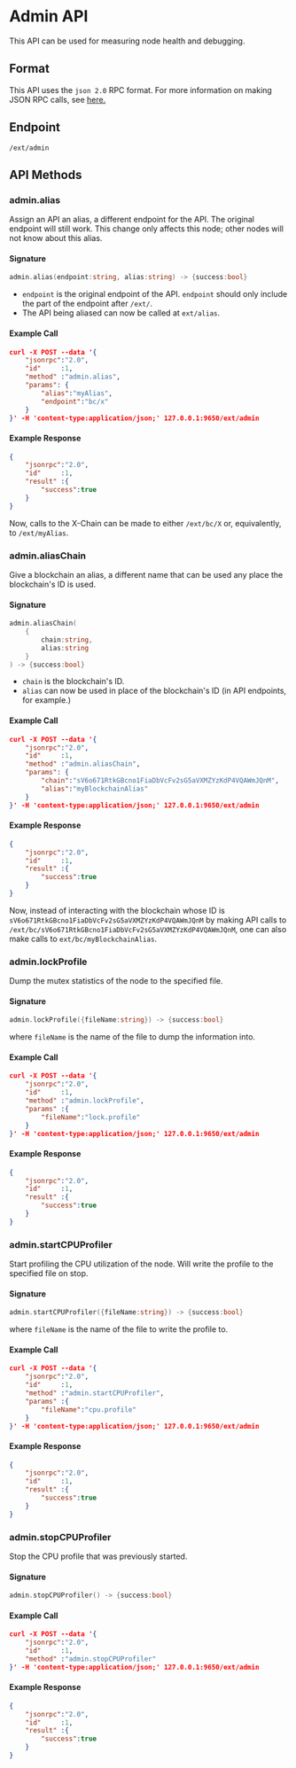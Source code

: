# Admin API

This API can be used for measuring node health and debugging.

## Format

This API uses the `json 2.0` RPC format. For more information on making JSON RPC calls, see [here.](./issuing-api-calls.md)

## Endpoint

```http
/ext/admin
```

## API Methods

### admin.alias

Assign an API an alias, a different endpoint for the API.
The original endpoint will still work.
This change only affects this node; other nodes will not know about this alias.

#### Signature

```go
admin.alias(endpoint:string, alias:string) -> {success:bool}
```

* `endpoint` is the original endpoint of the API. `endpoint` should only include the part of the endpoint after `/ext/`.
* The API being aliased can now be called at `ext/alias`.

#### Example Call

```json
curl -X POST --data '{
    "jsonrpc":"2.0",
    "id"     :1,
    "method" :"admin.alias",
    "params": {
        "alias":"myAlias",
        "endpoint":"bc/x"
    }
}' -H 'content-type:application/json;' 127.0.0.1:9650/ext/admin
```

#### Example Response

```json
{
    "jsonrpc":"2.0",
    "id"     :1,
    "result" :{
        "success":true
    }
}
```

Now, calls to the X-Chain can be made to either `/ext/bc/X` or, equivalently, to `/ext/myAlias`.

### admin.aliasChain

Give a blockchain an alias, a different name that can be used any place the blockchain's ID is used.

#### Signature

```go
admin.aliasChain(
    {
        chain:string,
        alias:string
    }
) -> {success:bool}
```

* `chain` is the blockchain's ID.
* `alias` can now be used in place of the blockchain's ID (in API endpoints, for example.)

#### Example Call

```json
curl -X POST --data '{
    "jsonrpc":"2.0",
    "id"     :1,
    "method" :"admin.aliasChain",
    "params": {
        "chain":"sV6o671RtkGBcno1FiaDbVcFv2sG5aVXMZYzKdP4VQAWmJQnM",
        "alias":"myBlockchainAlias"
    }
}' -H 'content-type:application/json;' 127.0.0.1:9650/ext/admin
```

#### Example Response

```json
{
    "jsonrpc":"2.0",
    "id"     :1,
    "result" :{
        "success":true
    }
}
```

Now, instead of interacting with the blockchain whose ID is `sV6o671RtkGBcno1FiaDbVcFv2sG5aVXMZYzKdP4VQAWmJQnM` by making API calls to `/ext/bc/sV6o671RtkGBcno1FiaDbVcFv2sG5aVXMZYzKdP4VQAWmJQnM`, one can also make calls to `ext/bc/myBlockchainAlias`.

### admin.lockProfile

Dump the mutex statistics of the node to the specified file.

#### Signature

```go
admin.lockProfile({fileName:string}) -> {success:bool}
```

where `fileName` is the name of the file to dump the information into.

#### Example Call

```json
curl -X POST --data '{
    "jsonrpc":"2.0",
    "id"     :1,
    "method" :"admin.lockProfile",
    "params" :{
        "fileName":"lock.profile"
    }
}' -H 'content-type:application/json;' 127.0.0.1:9650/ext/admin
```

#### Example Response

```json
{
    "jsonrpc":"2.0",
    "id"     :1,
    "result" :{
        "success":true
    }
}
```

### admin.startCPUProfiler

Start profiling the CPU utilization of the node. Will write the profile to the specified file on stop.

#### Signature

```go
admin.startCPUProfiler({fileName:string}) -> {success:bool}
```

where `fileName` is the name of the file to write the profile to.

#### Example Call

```json
curl -X POST --data '{
    "jsonrpc":"2.0",
    "id"     :1,
    "method" :"admin.startCPUProfiler",
    "params" :{
        "fileName":"cpu.profile"
    }
}' -H 'content-type:application/json;' 127.0.0.1:9650/ext/admin
```

#### Example Response

```json
{
    "jsonrpc":"2.0",
    "id"     :1,
    "result" :{
        "success":true
    }
}
```

### admin.stopCPUProfiler

Stop the CPU profile that was previously started.

#### Signature

```go
admin.stopCPUProfiler() -> {success:bool}
```

#### Example Call

```json
curl -X POST --data '{
    "jsonrpc":"2.0",
    "id"     :1,
    "method" :"admin.stopCPUProfiler"
}' -H 'content-type:application/json;' 127.0.0.1:9650/ext/admin
```

#### Example Response

```json
{
    "jsonrpc":"2.0",
    "id"     :1,
    "result" :{
        "success":true
    }
}
```
